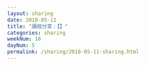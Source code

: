 ```yaml
---
layout: sharing
date: 2018-05-11
title: "讀經分享：【】"
categories: sharing
weekNum: 16
dayNum: 5
permalink: /sharing/2018-05-11-sharing.html
---
```

